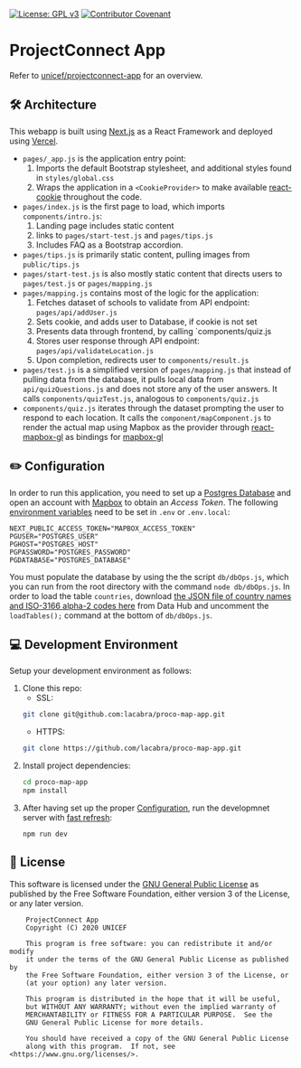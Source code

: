 [![License: GPL v3](https://img.shields.io/badge/License-GPL%20v3-blue.svg)](https://www.gnu.org/licenses/gpl-3.0) [![Contributor Covenant](https://img.shields.io/badge/Contributor%20Covenant-v2.0%20adopted-ff69b4.svg)](code_of_conduct.md)

# ProjectConnect App

Refer to [unicef/projectconnect-app](https://github.com/unicef/projectconnect-app) for an overview.

## 🛠 Architecture

This webapp is built using [Next.js](https://nextjs.org/) as a React Framework and deployed using [Vercel](https://vercel.com/).

* `pages/_app.js` is the application entry point:
    1. Imports the default Bootstrap stylesheet, and additional styles found in `styles/global.css`
    2. Wraps the application in a `<CookieProvider>` to make available [react-cookie](https://www.npmjs.com/package/react-cookie) throughout the code.
* `pages/index.js` is the first page to load, which imports `components/intro.js`:
    1. Landing page includes static content
    2. links to `pages/start-test.js` and `pages/tips.js`
    3. Includes FAQ as a Bootstrap accordion.
* `pages/tips.js` is primarily static content, pulling images from `public/tips.js`
* `pages/start-test.js` is also mostly static content that directs users to `pages/test.js` or `pages/mapping.js`
* `pages/mapping.js` contains most of the logic for the application:
    1. Fetches dataset of schools to validate from API endpoint: `pages/api/addUser.js`
    2. Sets cookie, and adds user to Database, if cookie is not set
    3. Presents data through frontend, by calling `components/quiz.js
    4. Stores user response through API endpoint: `pages/api/validateLocation.js`
    5. Upon completion, redirects user to `components/result.js`
* `pages/test.js` is a simplified version of `pages/mapping.js` that instead of pulling data from the database, it pulls local data from `api/quizQuestions.js` and does not store any of the user answers. It calls `components/quizTest.js`, analogous to `components/quiz.js`
* `components/quiz.js` iterates through the dataset prompting the user to respond to each location. It calls the `component/mapComponent.js` to render the actual map using Mapbox as the provider through [react-mapbox-gl](https://www.npmjs.com/package/react-mapbox-gl) as bindings for [mapbox-gl](https://docs.mapbox.com/mapbox-gl-js/api/)

## ✏️ Configuration

In order to run this application, you need to set up a [Postgres Database](https://www.postgresql.org/) and open an account with [Mapbox](https://www.mapbox.com/) to obtain an *Access Token*. The following [environment variables](https://nextjs.org/docs/basic-features/environment-variables) need to be set in `.env` or `.env.local`:
```
NEXT_PUBLIC_ACCESS_TOKEN="MAPBOX_ACCESS_TOKEN"
PGUSER="POSTGRES_USER"
PGHOST="POSTGRES_HOST"
PGPASSWORD="POSTGRES_PASSWORD"
PGDATABASE="POSTGRES_DATABASE"
```

You must populate the database by using the the script `db/dbOps.js`, which you can run from the root directory with the command `node db/dbOps.js`. In order to load the table `countries`, download [the JSON file of country names and ISO-3166 alpha-2 codes here](https://datahub.io/core/country-list) from Data Hub and uncomment the `loadTables();` command at the bottom of `db/dbOps.js`. 

## 💻 Development Environment

Setup your development environment as follows:

1. Clone this repo:
    - SSL:
    ```bash
    git clone git@github.com:lacabra/proco-map-app.git
    ```
    - HTTPS:
    ```bash
    git clone https://github.com/lacabra/proco-map-app.git
    ```
2. Install project dependencies:
    ```bash
    cd proco-map-app
    npm install
    ```
3. After having set up the proper [Configuration](#%EF%B8%8F-configuration), run the developmnet server with [fast refresh](https://nextjs.org/docs/basic-features/fast-refresh):
    ```bash
    npm run dev
    ```

## :memo: License

This software is licensed under the [GNU General Public License](LICENSE) as published by the Free Software Foundation, either version 3 of the License, or
any later version.

```
    ProjectConnect App
    Copyright (C) 2020 UNICEF

    This program is free software: you can redistribute it and/or modify
    it under the terms of the GNU General Public License as published by
    the Free Software Foundation, either version 3 of the License, or
    (at your option) any later version.

    This program is distributed in the hope that it will be useful,
    but WITHOUT ANY WARRANTY; without even the implied warranty of
    MERCHANTABILITY or FITNESS FOR A PARTICULAR PURPOSE.  See the
    GNU General Public License for more details.

    You should have received a copy of the GNU General Public License
    along with this program.  If not, see <https://www.gnu.org/licenses/>.
```
